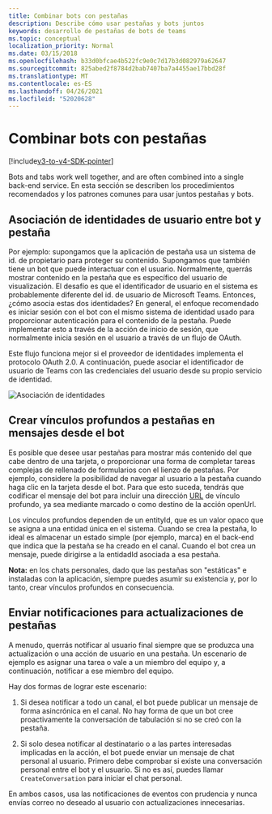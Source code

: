 ```yaml
---
title: Combinar bots con pestañas
description: Describe cómo usar pestañas y bots juntos
keywords: desarrollo de pestañas de bots de teams
ms.topic: conceptual
localization_priority: Normal
ms.date: 03/15/2018
ms.openlocfilehash: b33d0bfcae4b522fc9e0c7d17b3d082979a62647
ms.sourcegitcommit: 825abed2f8784d2bab7407ba7a4455ae17bbd28f
ms.translationtype: MT
ms.contentlocale: es-ES
ms.lasthandoff: 04/26/2021
ms.locfileid: "52020628"
---
```

# <a name="combine-bots-with-tabs"></a>Combinar bots con pestañas

[!include[v3-to-v4-SDK-pointer](~/includes/v3-to-v4-pointer-bots.md)]

Bots and tabs work well together, and are often combined into a single back-end service. En esta sección se describen los procedimientos recomendados y los patrones comunes para usar juntos pestañas y bots.

## <a name="associating-user-identities-across-bot-and-tab"></a>Asociación de identidades de usuario entre bot y pestaña

Por ejemplo: supongamos que la aplicación de pestaña usa un sistema de id. de propietario para proteger su contenido. Supongamos que también tiene un bot que puede interactuar con el usuario. Normalmente, querrás mostrar contenido en la pestaña que es específico del usuario de visualización. El desafío es que el identificador de usuario en el sistema es probablemente diferente del id. de usuario de Microsoft Teams. Entonces, ¿cómo asocia estas dos identidades?
En general, el enfoque recomendado es iniciar sesión con el bot con el mismo sistema de identidad usado para proporcionar autenticación para el contenido de la pestaña. Puede implementar esto a través de la acción de inicio de sesión, que normalmente inicia sesión en el usuario a través de un flujo de OAuth.

Este flujo funciona mejor si el proveedor de identidades implementa el protocolo OAuth 2.0. A continuación, puede asociar el identificador de usuario de Teams con las credenciales del usuario desde su propio servicio de identidad.

   ![Asociación de identidades](~/assets/images/bots/associating_contexts.png)

## <a name="constructing-deep-links-to-tabs-in-messages-from-your-bot"></a>Crear vínculos profundos a pestañas en mensajes desde el bot

Es posible que desee usar pestañas para mostrar más contenido del que cabe dentro de una tarjeta, o proporcionar una forma de completar tareas complejas de rellenado de formularios con el lienzo de pestañas. Por ejemplo, considere la posibilidad de navegar al usuario a la pestaña cuando haga clic en la tarjeta desde el bot. Para que esto suceda, tendrás que codificar el mensaje del bot para incluir una dirección [URL](~/concepts/build-and-test/deep-links.md) de vínculo profundo, ya sea mediante marcado o como destino de la acción openUrl.

Los vínculos profundos dependen de un entityId, que es un valor opaco que se asigna a una entidad única en el sistema. Cuando se crea la pestaña, lo ideal es almacenar un estado simple (por ejemplo, marca) en el back-end que indica que la pestaña se ha creado en el canal. Cuando el bot crea un mensaje, puede dirigirse a la entidadId asociada a esa pestaña.

**Nota:** en los chats personales, dado que las pestañas son "estáticas" e instaladas con la aplicación, siempre puedes asumir su existencia y, por lo tanto, crear vínculos profundos en consecuencia.

## <a name="sending-notifications-for-tab-updates"></a>Enviar notificaciones para actualizaciones de pestañas

A menudo, querrás notificar al usuario final siempre que se produzca una actualización o una acción de usuario en una pestaña. Un escenario de ejemplo es asignar una tarea o vale a un miembro del equipo y, a continuación, notificar a ese miembro del equipo.

Hay dos formas de lograr este escenario:

1. Si desea notificar a todo un canal, el bot puede publicar un mensaje de forma asincrónica en el canal. No hay forma de que un bot cree proactivamente la conversación de tabulación si no se creó con la pestaña.

2. Si solo desea notificar al destinatario o a las partes interesadas implicadas en la acción, el bot puede enviar un mensaje de chat personal al usuario. Primero debe comprobar si existe una conversación personal entre el bot y el usuario. Si no es así, puedes llamar `CreateConversation` para iniciar el chat personal.

En ambos casos, usa las notificaciones de eventos con prudencia y nunca envías correo no deseado al usuario con actualizaciones innecesarias.
